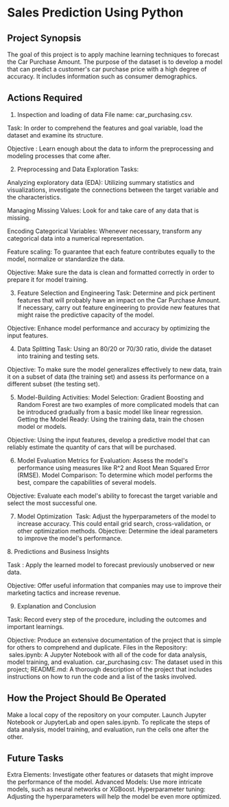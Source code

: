 
# Sales Prediction Using Python
## Project Synopsis
The goal of this project is to apply machine learning techniques to forecast the Car Purchase Amount. The purpose of the dataset is to develop a model that can predict a customer's car purchase price with a high degree of accuracy. It includes information such as consumer demographics.

## Actions Required
1. Inspection and loading of data
File name: car_purchasing.csv.

Task: In order to comprehend the features and goal variable, load the dataset and examine its structure.

Objective : Learn enough about the data to inform the preprocessing and modeling processes that come after.

2. Preprocessing and Data Exploration Tasks:

Analyzing exploratory data (EDA): Utilizing summary statistics and visualizations, investigate the connections between the target variable and the characteristics.

Managing Missing Values: Look for and take care of any data that is missing.

Encoding Categorical Variables: Whenever necessary, transform any categorical data into a numerical representation.

Feature scaling: To guarantee that each feature contributes equally to the model, normalize or standardize the data.

Objective: Make sure the data is clean and formatted correctly in order to prepare it for model training.

3. Feature Selection and Engineering Task: Determine and pick pertinent features that will probably have an impact on the Car Purchase Amount. If necessary, carry out feature engineering to provide new features that might raise the predictive capacity of the model.

Objective: Enhance model performance and accuracy by optimizing the input features.

4. Data Splitting Task: Using an 80/20 or 70/30 ratio, divide the dataset into training and testing sets.

Objective: To make sure the model generalizes effectively to new data, train it on a subset of data (the training set) and assess its performance on a different subset (the testing set).

5. Model-Building Activities:
Model Selection: Gradient Boosting and Random Forest are two examples of more complicated models that can be introduced gradually from a basic model like linear regression.
Getting the Model Ready: Using the training data, train the chosen model or models.

Objective: Using the input features, develop a predictive model that can reliably estimate the quantity of cars that will be purchased.

6. Model Evaluation 
Metrics for Evaluation: Assess the model's performance using measures like R^2 and Root Mean Squared Error (RMSE).
Model Comparison: To determine which model performs the best, compare the capabilities of several models.

Objective: Evaluate each model's ability to forecast the target variable and select the most successful one.

7. Model Optimization 
Task: Adjust the hyperparameters of the model to increase accuracy. This could entail grid search, cross-validation, or other optimization methods.
Objective: Determine the ideal parameters to improve the model's performance.

8. Predictions and Business Insights

Task : Apply the learned model to forecast previously unobserved or new data.

Objective: Offer useful information that companies may use to improve their marketing tactics and increase revenue.

9. Explanation and Conclusion

Task: Record every step of the procedure, including the outcomes and important learnings.

Objective: Produce an extensive documentation of the project that is simple for others to comprehend and duplicate.
Files in the Repository:  sales.ipynb: A Jupyter Notebook with all of the code for data analysis, model training, and evaluation.
car_purchasing.csv: The dataset used in this project;
README.md: A thorough description of the project that includes instructions on how to run the code and a list of the tasks involved.
## How the Project Should Be Operated

Make a local copy of the repository on your computer.
Launch Jupyter Notebook or JupyterLab and open sales.ipynb.
To replicate the steps of data analysis, model training, and evaluation, run the cells one after the other.
## Future Tasks
Extra Elements: Investigate other features or datasets that might improve the performance of the model.
Advanced Models: Use more intricate models, such as neural networks or XGBoost.
Hyperparameter tuning: Adjusting the hyperparameters will help the model be even more optimized.

